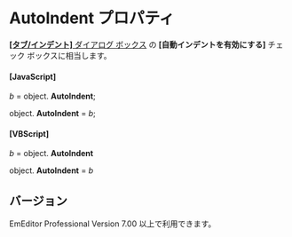# AutoIndent プロパティ

[**\[タブ/インデント\]** ダイアログ ボックス](../../dlg/properties/general/indent/index) の **\[自動インデントを有効にする\]** チェック ボックスに相当します。

#### \[JavaScript\]

_b_ =
object. **AutoIndent**;

object. **AutoIndent** = _b_;

#### \[VBScript\]

_b_ =
object. **AutoIndent**

object. **AutoIndent** = _b_

## バージョン

EmEditor Professional Version 7.00 以上で利用できます。